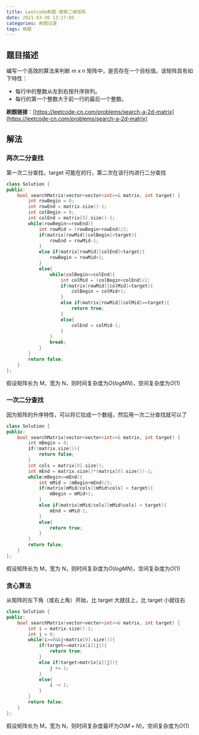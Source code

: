 ```yaml
---
title: Leetcode刷题-搜索二维矩阵
date: 2021-03-30 13:17:05
categories: 刷题记录
tags: 刷题
---
```


## 题目描述

编写一个高效的算法来判断 m x n 矩阵中，是否存在一个目标值。该矩阵具有如下特性：

- 每行中的整数从左到右按升序排列。
- 每行的第一个整数大于前一行的最后一个整数。

**刷题链接**：[https://leetcode-cn.com/problems/search-a-2d-matrix](https://leetcode-cn.com/problems/search-a-2d-matrix)

<!--more-->

## 解法

### 两次二分查找

第一次二分查找，target 可能在的行，第二次在该行内进行二分查找

```C++
class Solution {
public:
    bool searchMatrix(vector<vector<int>>& matrix, int target) {
        int rowBegin = 0;
        int rowEnd = matrix.size()-1;
        int colBegin = 0;
        int colEnd = matrix[0].size()-1;
        while(rowBegin<=rowEnd){
            int rowMid = (rowBegin+rowEnd)/2;
            if(matrix[rowMid][colBegin]>target){
                rowEnd = rowMid-1;
            }
            else if(matrix[rowMid][colEnd]<target){
                rowBegin = rowMid+1;
            }
            else{
                while(colBegin<=colEnd){
                    int colMid = (colBegin+colEnd)/2;
                    if(matrix[rowMid][colMid]<target){
                        colBegin = colMid+1;
                    }
                    else if(matrix[rowMid][colMid]==target){
                        return true;
                    }
                    else{
                        colEnd = colMid-1;
                    }
                }
                break;
            }
        }
        return false;
    }
};
```

假设矩阵长为 M，宽为 N，则时间复杂度为$O(logMN)$，空间复杂度为$O(1)$

### 一次二分查找

因为矩阵的升序特性，可以将它拉成一个数组，然后用一次二分查找就可以了

```C++
class Solution {
public:
    bool searchMatrix(vector<vector<int>>& matrix, int target) {
        int mBegin = 0;
        if(!matrix.size()){
            return false;
        }
        int cols = matrix[0].size();
        int mEnd = matrix.size()*(matrix[0].size())-1;
        while(mBegin<=mEnd){
            int mMid = (mBegin+mEnd)/2;
            if(matrix[mMid/cols][mMid%cols] < target){
                mBegin = mMid+1;
            }
            else if(matrix[mMid/cols][mMid%cols] > target){
                mEnd = mMid-1;
            }
            else{
                return true;
            }
        }
        return false;
    }
};
```

假设矩阵长为 M，宽为 N，则时间复杂度为$O(logMN)$，空间复杂度为$O(1)$

### 贪心算法

从矩阵的左下角（或右上角）开始，比 target 大就往上，比 target 小就往右

```C++
class Solution {
public:
    bool searchMatrix(vector<vector<int>>& matrix, int target) {
        int i = matrix.size()-1;
        int j = 0;
        while(i>=0&&j<matrix[0].size()){
            if(target==matrix[i][j]){
                return true;
            }
            else if(target>matrix[i][j]){
                j += 1;
            }
            else{
                i -= 1;
            }
        }
        return false;
    }
};
```

假设矩阵长为 M，宽为 N，则时间复杂度最坏为$O(M+N)$，空间复杂度为$O(1)$
